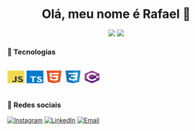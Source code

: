 
<h1 align="center">Olá, meu nome é Rafael 👋</h1>

<div align="center">
  <img height="180em" src="https://github-readme-stats.vercel.app/api?username=rafael-cleber&show_icons=true&theme=radical&include_all_commits=true&count_private=true"/>
  <img height="180em" src="https://github-readme-stats.vercel.app/api/top-langs/?username=rafael-cleber&layout=compact&langs_count=7&theme=radical"/>
</div>


### 🚀 Tecnologias

<div style="display: inline_block"><br/>
  <img align="center" alt="JS" height="30" width="40" src="https://raw.githubusercontent.com/devicons/devicon/master/icons/javascript/javascript-original.svg">
  <img align="center" alt="TS" height="30" width="40" src="https://raw.githubusercontent.com/devicons/devicon/master/icons/typescript/typescript-original.svg">
  <img align="center" alt="HTML" height="30" width="40" src="https://raw.githubusercontent.com/devicons/devicon/master/icons/html5/html5-original.svg">
  <img align="center" alt="CSS" height="30" width="40" src="https://raw.githubusercontent.com/devicons/devicon/master/icons/css3/css3-original.svg">
  <img align="center" alt="CSharp" height="30" width="40" src="https://raw.githubusercontent.com/devicons/devicon/master/icons/csharp/csharp-original.svg">
</div>

<br/>

### 📱 Redes sociais

[![Instagram](https://img.shields.io/badge/Instagram-purple?style=for-the-badge&logo=instagram&logoColor=white)](https://instagram.com/rafael__cleber) 
[![LinkedIn](https://img.shields.io/badge/LinkedIn-blue?style=for-the-badge&logo=linkedin&logoColor=white)](https://linkedin.com/in/)
[![Email](https://img.shields.io/badge/Gmail-D14836?style=for-the-badge&logo=gmail&logoColor=white)](mailto:rafaelcleber@hotmail.com)
